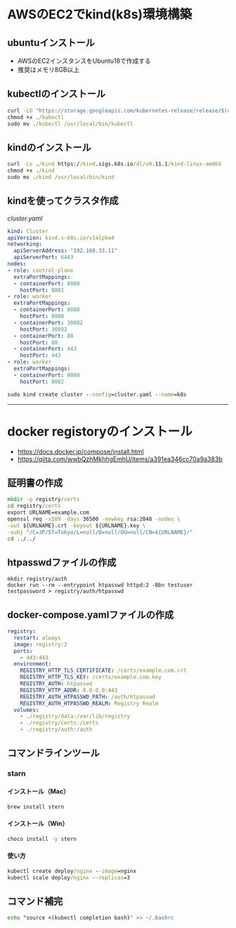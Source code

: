 # AWSのEC2でkind(k8s)環境構築

## ubuntuインストール

- AWSのEC2インスタンスをUbuntu18で作成する
- 推奨はメモリ8GB以上

## kubectlのインストール

```cmd
curl -LO "https://storage.googleapis.com/kubernetes-release/release/$(curl -s https://storage.googleapis.com/kubernetes-release/release/stable.txt)/bin/linux/amd64/kubectl"
chmod +x ./kubectl
sudo mv ./kubectl /usr/local/bin/kubectl
```

## kindのインストール

```cmd
curl -Lo ./kind https://kind.sigs.k8s.io/dl/v0.11.1/kind-linux-amd64
chmod +x ./kind
sudo mv ./kind /usr/local/bin/kind
```

## kindを使ってクラスタ作成

_cluster.yaml_

```yaml
kind: Cluster
apiVersion: kind.x-k8s.io/v1alpha4
networking:
  apiServerAddress: "192.168.33.11"
  apiServerPort: 6443
nodes:
- role: control-plane
  extraPortMappings:
  - containerPort: 8080
    hostPort: 8081
- role: worker
  extraPortMappings:
  - containerPort: 8080
    hostPort: 8080
  - containerPort: 30082
    hostPort: 30082
  - containerPort: 80
    hostPort: 80
  - containerPort: 443
    hostPort: 443
- role: worker
  extraPortMappings:
  - containerPort: 8080
    hostPort: 8082
```

```cmd
sudo kind create cluster --config=cluster.yaml --name=k8s
```

---

# docker registoryのインストール

- https://docs.docker.jp/compose/install.html
- https://qiita.com/wwbQzhMkhhgEmhU/items/a391ea346cc70a9a383b

## 証明書の作成

```cmd
mkdir -p registry/certs
cd registry/certs
export URLNAME=example.com
openssl req -x509 -days 36500 -newkey rsa:2048 -nodes \
-out ${URLNAME}.crt -keyout ${URLNAME}.key \
-subj "/C=JP/ST=Tokyo/L=null/O=null/OU=null/CN=${URLNAME}/"
cd ../../
```

## htpasswdファイルの作成

```
mkdir registry/auth
docker run --rm --entrypoint htpasswd httpd:2 -Bbn testuser testpassword > registry/auth/htpasswd
```

## docker-compose.yamlファイルの作成

```yaml
registry:
  restart: always
  image: registry:2
  ports:
    - 443:443
  environment:
    REGISTRY_HTTP_TLS_CERTIFICATE: /certs/example.com.crt
    REGISTRY_HTTP_TLS_KEY: /certs/example.com.key
    REGISTRY_AUTH: htpasswd
    REGISTRY_HTTP_ADDR: 0.0.0.0:443
    REGISTRY_AUTH_HTPASSWD_PATH: /auth/htpasswd
    REGISTRY_AUTH_HTPASSWD_REALM: Registry Realm
  volumes:
    - ./registry/data:/var/lib/registry
    - ./registry/certs:/certs
    - ./registry/auth:/auth
```

## コマンドラインツール

### starn

#### インストール（Mac）

```cmd
brew install stern
```

#### インストール（Win）

```cmd
choco install -y stern
```

#### 使い方

```cmd
kubectl create deploy/nginx --image=nginx
kubectl scale deploy/nginx --replicas=3
```

## コマンド補完

```cmd
echo "source <(kubectl completion bash)" >> ~/.bashrc
```
